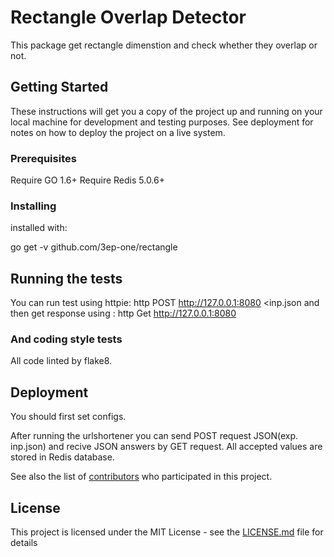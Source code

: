 # Rectangle Overlap Detector

This package get rectangle dimenstion and check whether they overlap or not.

## Getting Started

These instructions will get you a copy of the project up and running on your local machine for development and testing purposes. See deployment for notes on how to deploy the project on a live system.

### Prerequisites

Require GO 1.6+
Require Redis 5.0.6+



### Installing

installed with:

go get -v github.com/3ep-one/rectangle


## Running the tests

You can run test using httpie:
  http POST http://127.0.0.1:8080 <inp.json
and then get response using :
  http Get http://127.0.0.1:8080



### And coding style tests

All code linted by flake8.

## Deployment
You should first set configs.


After running the urlshortener you can send POST request JSON(exp. inp.json) and recive JSON answers by GET request.
All accepted values are stored in Redis database.

See also the list of [contributors](https://github.com/your/project/contributors) who participated in this project.

## License

This project is licensed under the MIT License - see the [LICENSE.md](LICENSE.md) file for details
